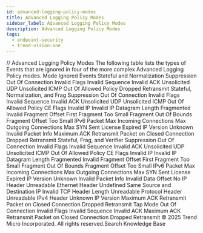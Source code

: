 ```yaml
---
id: advanced-logging-policy-modes
title: Advanced Logging Policy Modes
sidebar_label: Advanced Logging Policy Modes
description: Advanced Logging Policy Modes
tags:
  - endpoint-security
  - trend-vision-one
---
```


/*<![CDATA[*/ $('#title').html($('meta[name=map-description]').attr('content')); /*]]>*/ Advanced Logging Policy Modes The following table lists the types of Events that are ignored in four of the more complex Advanced Logging Policy modes. Mode Ignored Events Stateful and Normalization Suppression Out Of Connection Invalid Flags Invalid Sequence Invalid ACK Unsolicited UDP Unsolicited ICMP Out Of Allowed Policy Dropped Retransmit Stateful, Normalization, and Frag Suppression Out Of Connection Invalid Flags Invalid Sequence Invalid ACK Unsolicited UDP Unsolicited ICMP Out Of Allowed Policy CE Flags Invalid IP Invalid IP Datagram Length Fragmented Invalid Fragment Offset First Fragment Too Small Fragment Out Of Bounds Fragment Offset Too Small IPv6 Packet Max Incoming Connections Max Outgoing Connections Max SYN Sent License Expired IP Version Unknown Invalid Packet Info Maximum ACK Retransmit Packet on Closed Connection Dropped Retransmit Stateful, Frag, and Verifier Suppression Out Of Connection Invalid Flags Invalid Sequence Invalid ACK Unsolicited UDP Unsolicited ICMP Out Of Allowed Policy CE Flags Invalid IP Invalid IP Datagram Length Fragmented Invalid Fragment Offset First Fragment Too Small Fragment Out Of Bounds Fragment Offset Too Small IPv6 Packet Max Incoming Connections Max Outgoing Connections Max SYN Sent License Expired IP Version Unknown Invalid Packet Info Invalid Data Offset No IP Header Unreadable Ethernet Header Undefined Same Source and Destination IP Invalid TCP Header Length Unreadable Protocol Header Unreadable IPv4 Header Unknown IP Version Maximum ACK Retransmit Packet on Closed Connection Dropped Retransmit Tap Mode Out Of Connection Invalid Flags Invalid Sequence Invalid ACK Maximum ACK Retransmit Packet on Closed Connection Dropped Retransmit © 2025 Trend Micro Incorporated. All rights reserved.Search Knowledge Base